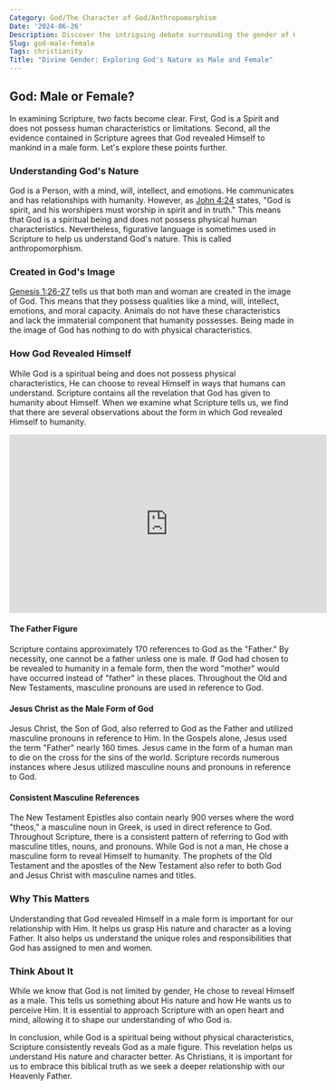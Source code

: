 ```yaml
---
Category: God/The Character of God/Anthropomorphism
Date: '2024-06-26'
Description: Discover the intriguing debate surrounding the gender of God. Explore theological perspectives on whether God is male, female, or beyond gender in this thought-provoking article.
Slug: god-male-female
Tags: christianity
Title: "Divine Gender: Exploring God's Nature as Male and Female"
---
```


## God: Male or Female?

In examining Scripture, two facts become clear. First, God is a Spirit and does not possess human characteristics or limitations. Second, all the evidence contained in Scripture agrees that God revealed Himself to mankind in a male form. Let's explore these points further.

### Understanding God's Nature

God is a Person, with a mind, will, intellect, and emotions. He communicates and has relationships with humanity. However, as [John 4:24](https://www.bibleref.com/John/4/John-4-24.html) states, "God is spirit, and his worshipers must worship in spirit and in truth." This means that God is a spiritual being and does not possess physical human characteristics. Nevertheless, figurative language is sometimes used in Scripture to help us understand God's nature. This is called anthropomorphism.

### Created in God's Image

[Genesis 1:26-27](https://www.bibleref.com/Genesis/1/Genesis-1-26.html) tells us that both man and woman are created in the image of God. This means that they possess qualities like a mind, will, intellect, emotions, and moral capacity. Animals do not have these characteristics and lack the immaterial component that humanity possesses. Being made in the image of God has nothing to do with physical characteristics.

### How God Revealed Himself

While God is a spiritual being and does not possess physical characteristics, He can choose to reveal Himself in ways that humans can understand. Scripture contains all the revelation that God has given to humanity about Himself. When we examine what Scripture tells us, we find that there are several observations about the form in which God revealed Himself to humanity.


<iframe width="560" height="315" src="https://www.youtube.com/embed/pez-Jp7ORcc" frameborder="0" allow="autoplay; encrypted-media" allowfullscreen></iframe>


#### The Father Figure

Scripture contains approximately 170 references to God as the "Father." By necessity, one cannot be a father unless one is male. If God had chosen to be revealed to humanity in a female form, then the word "mother" would have occurred instead of "father" in these places. Throughout the Old and New Testaments, masculine pronouns are used in reference to God.

#### Jesus Christ as the Male Form of God

Jesus Christ, the Son of God, also referred to God as the Father and utilized masculine pronouns in reference to Him. In the Gospels alone, Jesus used the term "Father" nearly 160 times. Jesus came in the form of a human man to die on the cross for the sins of the world. Scripture records numerous instances where Jesus utilized masculine nouns and pronouns in reference to God.

#### Consistent Masculine References

The New Testament Epistles also contain nearly 900 verses where the word "theos," a masculine noun in Greek, is used in direct reference to God. Throughout Scripture, there is a consistent pattern of referring to God with masculine titles, nouns, and pronouns. While God is not a man, He chose a masculine form to reveal Himself to humanity. The prophets of the Old Testament and the apostles of the New Testament also refer to both God and Jesus Christ with masculine names and titles.

### Why This Matters

Understanding that God revealed Himself in a male form is important for our relationship with Him. It helps us grasp His nature and character as a loving Father. It also helps us understand the unique roles and responsibilities that God has assigned to men and women.

### Think About It

While we know that God is not limited by gender, He chose to reveal Himself as a male. This tells us something about His nature and how He wants us to perceive Him. It is essential to approach Scripture with an open heart and mind, allowing it to shape our understanding of who God is.

In conclusion, while God is a spiritual being without physical characteristics, Scripture consistently reveals God as a male figure. This revelation helps us understand His nature and character better. As Christians, it is important for us to embrace this biblical truth as we seek a deeper relationship with our Heavenly Father.